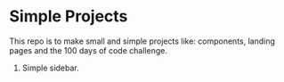 # Simple Projects

This repo is to make small and simple projects like: components, landing pages and the 100 days of code challenge.


1. Simple sidebar.
